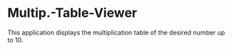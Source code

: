# Multip.-Table-Viewer
This application displays the multiplication table of the desired number up to 10.
